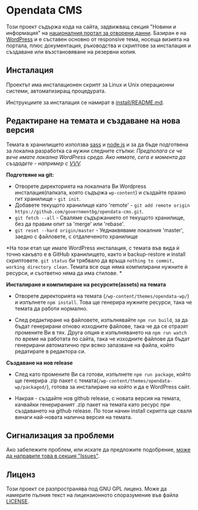 # Opendata CMS

Този проект съдържа кода на сайта, задвижващ секция "Новини и информация" на [националния портал за отворени данни](https://opendata.government.bg). Базиран е на [WordPress](https://wordpress.org/) и е съставен основно от responsive тема, носеща визията на портала, плюс документация, ръководства и скриптове за инсталация и създаване или възстановяване на резервни копия.

## Инсталация

Проектът има инсталационен скрипт за Linux и Unix операционни системи, автоматизиращ процедурата.

Инструкциите за инсталация се намират в [install/README.md](install/README.md).

## Редактиране на темата и създаване на нова версия

Темата в хранилището използва [sass](http://sass-lang.com/) и [node.js](https://nodejs.org/en/) и за да бъде подготвена за локална разработка са нужни следните стъпки:
*Предполага се че вече имате локална WordPress среда. Ако нямате, сега е момента да създадете - например с [VVV](https://github.com/Varying-Vagrant-Vagrants/VVV).*

**Подготвяне на git:**
  - Отворете директорията на локалната Ви Wordpress инсталация(папката, която съдържа ```wp-content```) и създайте празно гит хранилище - ```git init```.
  - Добавете текущото хранилище като 'remote' - ```git add remote origin https://github.com/governmentbg/opendata-cms.git```.
  - ``` git fetch --all ``` - Сваляме съдържанието от текущото хранилище, без да правим опит за 'merge' или 'rebase'.
  - ``` git reset --hard origin/master ``` - Уеднаквяваме локалния 'master', заедно с файловете, с отдалеченото хранилище

*На този етап ще имате WordPress инсталация, с темата във вида ѝ точно какъвто е в GitHub хранилището, както и backup-restore и install скриптовете. ```git status``` би трябвало да връща ```nothing to commit, working directory clean```. Темата все още няма компилирани нужните ѝ ресурси, и съответно няма да има стилове. *

**Инсталиране и компилиране на ресурсите(assets) на темата**
  - Отворете директорията на темата (```/wp-content/themes/opendata-wp/```) и изпълнете ```npm install```. Това ще генерира нужните ресурси, така че темата да работи нормално.

  - След редактиране на файловете, изпълнявайте ```npm run build```, за да бъдат генерирани отново изходните файлове, така че да се отразят промените Ви в тях. Друга опция е изпълняването на ```npm run watch``` по време на работата по сайта, така че изходните файлове да бъдат генерирани автоматично при всяко запазване на файла, който редатирате в редактора си.

**Създаване на нов release**
  - След като промените Ви са готови, изпълнете ```npm run package```, който ще генерира .zip пакет с темата(```/wp-content/themes/opendata-wp/packaged/```), готова за инсталиране на който и да е WordPress сайт.

  - Накрая - създайте нов github release, с новата версия на темата, качвайки генерираният .zip пакет на темата като ресурс при създаването на github release. По този начин install скрипта ще сваля винаги най-новата налична версия на темата.

## Сигнализация за проблеми

Ако забележите проблем, или искате да предложите подобрение, [може да направите това в секция "Issues"](https://github.com/governmentbg/opendata-cms/issues).

## Лиценз

Този проект се разпространява под GNU GPL лиценз. Може да намерите пълния текст на лицензионното споразумение във файла [LICENSE](LICENSE).
